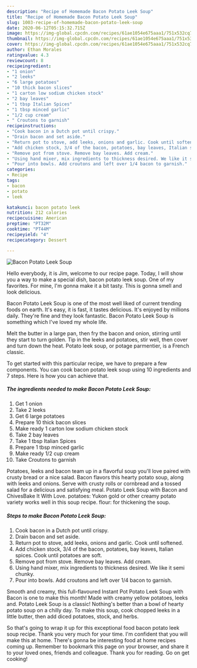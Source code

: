 ```yaml
---
description: "Recipe of Homemade Bacon Potato Leek Soup"
title: "Recipe of Homemade Bacon Potato Leek Soup"
slug: 1003-recipe-of-homemade-bacon-potato-leek-soup
date: 2020-06-12T05:15:32.715Z
image: https://img-global.cpcdn.com/recipes/61ae1054e675aaa1/751x532cq70/bacon-potato-leek-soup-recipe-main-photo.jpg
thumbnail: https://img-global.cpcdn.com/recipes/61ae1054e675aaa1/751x532cq70/bacon-potato-leek-soup-recipe-main-photo.jpg
cover: https://img-global.cpcdn.com/recipes/61ae1054e675aaa1/751x532cq70/bacon-potato-leek-soup-recipe-main-photo.jpg
author: Ethan Morales
ratingvalue: 4.3
reviewcount: 8
recipeingredient:
- "1 onion"
- "2 leeks"
- "6 large potatoes"
- "10 thick bacon slices"
- "1 carton low sodium chicken stock"
- "2 bay leaves"
- "1 tbsp Italian Spices"
- "1 tbsp minced garlic"
- "1/2 cup cream"
- " Croutons to garnish"
recipeinstructions:
- "Cook bacon in a Dutch pot until crispy."
- "Drain bacon and set aside."
- "Return pot to stove, add leeks, onions and garlic. Cook until softened."
- "Add chicken stock, 3/4 of the bacon, potatoes, bay leaves, Italian spices. Cook until potatoes are soft."
- "Remove pot from stove. Remove bay leaves. Add cream."
- "Using hand mixer, mix ingredients to thickness desired. We like it semi chunky."
- "Pour into bowls. Add croutons and left over 1/4 bacon to garnish."
categories:
- Recipe
tags:
- bacon
- potato
- leek

katakunci: bacon potato leek 
nutrition: 212 calories
recipecuisine: American
preptime: "PT32M"
cooktime: "PT44M"
recipeyield: "4"
recipecategory: Dessert

---
```



![Bacon Potato Leek Soup](https://img-global.cpcdn.com/recipes/61ae1054e675aaa1/751x532cq70/bacon-potato-leek-soup-recipe-main-photo.jpg)

Hello everybody, it is Jim, welcome to our recipe page. Today, I will show you a way to make a special dish, bacon potato leek soup. One of my favorites. For mine, I'm gonna make it a bit tasty. This is gonna smell and look delicious.

Bacon Potato Leek Soup is one of the most well liked of current trending foods on earth. It's easy, it is fast, it tastes delicious. It's enjoyed by millions daily. They're fine and they look fantastic. Bacon Potato Leek Soup is something which I've loved my whole life.

Melt the butter in a large pan, then fry the bacon and onion, stirring until they start to turn golden. Tip in the leeks and potatoes, stir well, then cover and turn down the heat. Potato leek soup, or potage parmentier, is a French classic.


To get started with this particular recipe, we have to prepare a few components. You can cook bacon potato leek soup using 10 ingredients and 7 steps. Here is how you can achieve that.

<!--inarticleads1-->

##### The ingredients needed to make Bacon Potato Leek Soup:

1. Get 1 onion
1. Take 2 leeks
1. Get 6 large potatoes
1. Prepare 10 thick bacon slices
1. Make ready 1 carton low sodium chicken stock
1. Take 2 bay leaves
1. Take 1 tbsp Italian Spices
1. Prepare 1 tbsp minced garlic
1. Make ready 1/2 cup cream
1. Take  Croutons to garnish


Potatoes, leeks and bacon team up in a flavorful soup you&#39;ll love paired with crusty bread or a nice salad. Bacon flavors this hearty potato soup, along with leeks and onions. Serve with crusty rolls or cornbread and a tossed salad for a delicious and satisfying meal. Potato Leek Soup with Bacon and ChivesBake It With Love. potatoes: Yukon gold or other creamy potato variety works well in this soup recipe. flour: for thickening the soup. 

<!--inarticleads2-->

##### Steps to make Bacon Potato Leek Soup:

1. Cook bacon in a Dutch pot until crispy.
1. Drain bacon and set aside.
1. Return pot to stove, add leeks, onions and garlic. Cook until softened.
1. Add chicken stock, 3/4 of the bacon, potatoes, bay leaves, Italian spices. Cook until potatoes are soft.
1. Remove pot from stove. Remove bay leaves. Add cream.
1. Using hand mixer, mix ingredients to thickness desired. We like it semi chunky.
1. Pour into bowls. Add croutons and left over 1/4 bacon to garnish.


Smooth and creamy, this full-flavoured Instant Pot Potato Leek Soup with Bacon is one to make this month! Made with creamy yellow potatoes, leeks and. Potato Leek Soup is a classic! Nothing&#39;s better than a bowl of hearty potato soup on a chilly day. To make this soup, cook chopped leeks in a little butter, then add diced potatoes, stock, and herbs. 

So that's going to wrap it up for this exceptional food bacon potato leek soup recipe. Thank you very much for your time. I'm confident that you will make this at home. There's gonna be interesting food at home recipes coming up. Remember to bookmark this page on your browser, and share it to your loved ones, friends and colleague. Thank you for reading. Go on get cooking!
